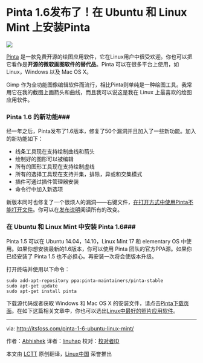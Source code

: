 Pinta 1.6发布了！在 Ubuntu 和 Linux Mint 上安装Pinta
================================================================================
![](http://itsfoss.itsfoss.netdna-cdn.com/wp-content/uploads/2015/03/Pinta_Ubuntu_Linux.jpeg)


[Pinta][1] 是一款免费开源的绘图应用软件，它在Linux用户中很受欢迎。你也可以把它看作是**开源的微软画图软件的替代品**。Pinta 可以在很多平台上使用，如 Linux，Windows 以及 Mac OS X。

Gimp 作为全功能图像编辑软件而流行，相比Pinta则单纯是一种绘图工具。我常用它在我的截图上画箭头和曲线，而且我可以说这是我在 Linux 上最喜欢的绘图应用软件。

### Pinta 1.6 的新功能###

经一年之后，Pinta发布了1.6版本，修复了50个漏洞并且加入了一些新功能。加入的新功能如下：

- 线条工具现在支持绘制曲线和箭头
- 绘制好的图形可以被编辑
- 所有的图形工具现在支持绘制虚线
- 所有的选择工具现在支持并集，排除，异或和交集模式
- 插件可通过插件管理器安装
- 命令行中加入新选项

新版本同时也修复了一个很烦人的漏洞——右键文件，[在打开方式中使用Pinta不能打开文件][2]。你可以在[发布说明][3]阅读所有的改变。

### 在 Ubuntu 和 Linux Mint 中安装 Pinta 1.6###

Pinta 1.5 可以在 Ubuntu 14.04，14.10，Linux Mint 17 和 elementary OS 中使用。如果你想安装最新的1.6版本，你可以使用 Pinta 团队的官方PPA源。如果你已经安装了 Pinta 1.5 也不必担心。再安装一次将会使版本升级。

打开终端并使用以下命令：

    sudo add-apt-repository ppa:pinta-maintainers/pinta-stable
    sudo apt-get update
    sudo apt-get install pinta

下载源代码或者获取 Windows 和 Mac OS X 的安装文件，请点击[Pinta下载页面][4]。在如下这篇相关文章中，你也可以选出[Linux中最好的照片应用软件][5]。

--------------------------------------------------------------------------------

via: http://itsfoss.com/pinta-1-6-ubuntu-linux-mint/

作者：[Abhishek][a]
译者：[linuhap](https://github.com/linuhap)
校对：[校对者ID](https://github.com/校对者ID)

本文由 [LCTT](https://github.com/LCTT/TranslateProject) 原创翻译，[Linux中国](http://linux.cn/) 荣誉推出

[a]:http://itsfoss.com/author/abhishek/
[1]:http://pinta-project.com/
[2]:http://itsfoss.com/add-application-list-open-applications-ubuntu-1310/
[3]:http://pinta-project.com/releases/1-6
[4]:http://pinta-project.com/releases
[5]:http://itsfoss.com/image-applications-ubuntu-linux/